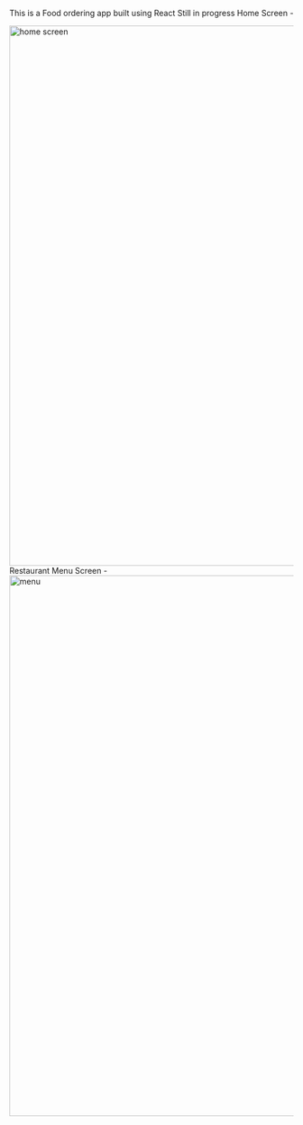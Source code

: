 This is a Food ordering app built using React
Still in progress
Home Screen - 

<img width="958" alt="home screen" src="https://github.com/akshay161099/Food-ordering-app-using-react/assets/54402124/0b1ab3a4-fe3b-47db-868f-99354c80c5a9">
Restaurant Menu Screen - 

<img width="959" alt="menu " src="https://github.com/akshay161099/Food-ordering-app-using-react/assets/54402124/e78cb282-4d79-4e29-b093-71b6a4543674">
